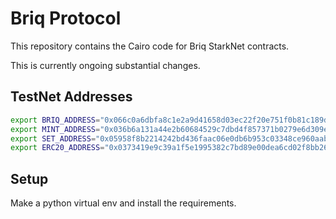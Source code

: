 # Briq Protocol

This repository contains the Cairo code for Briq StarkNet contracts.

This is currently ongoing substantial changes.

## TestNet Addresses
```sh
export BRIQ_ADDRESS="0x066c0a6dbfa8c1e2a9d41658d03ec22f20e751f0b81c189d451cade12cf2cef9"
export MINT_ADDRESS="0x036b6a131a44e2b60684529c7dbd4f857371b0279e6d309e2bf094f5a976ddfa"
export SET_ADDRESS="0x05958f8b2214242bd436faac06e0db6b953c03348ce960aab9f4f4bcecb23014"
export ERC20_ADDRESS="0x0373419e9c39a1f5e1995382c7bd89e00dea6cd02f8bb26e8d7e1df071aac775"
```

## Setup

Make a python virtual env and install the requirements.
